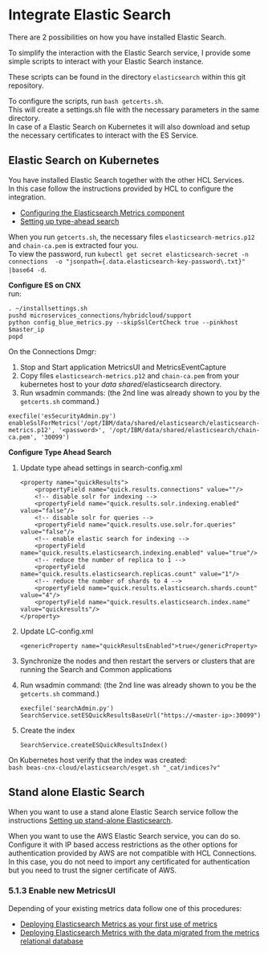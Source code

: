 Integrate Elastic Search
========================

There are 2 possibilities on how you have installed Elastic Search.

To simplify the interaction with the Elastic Search service, I provide some simple scripts to interact with your Elastic Search instance.

These scripts can be found in the directory `elasticsearch` within this git repository.

To configure the scripts, run `bash getcerts.sh`.  
This will create a settings.sh file with the necessary parameters in the same directory.  
In case of a Elastic Search on Kubernetes it will also download and setup the necessary certificates to interact with the ES Service.

Elastic Search on Kubernetes
----------------------------

You have installed Elastic Search together with the other HCL Services.  
In this case follow the instructions provided by HCL to configure the integration. 

- [Configuring the Elasticsearch Metrics component](https://help.hcltechsw.com/connections/v65/admin/install/cp_config_es_intro.html)  
- [Setting up type-ahead search](https://help.hcltechsw.com/connections/v65/admin/install/inst_tasearch_intro.html)

When you run `getcerts.sh`, the necessary files `elasticsearch-metrics.p12` and `chain-ca.pem` is extracted four you.  
To view the password, run `kubectl get secret elasticsearch-secret -n connections  -o "jsonpath={.data.elasticsearch-key-password\.txt}" |base64 -d`.

**Configure ES on CNX**  
run:

```
. ~/installsettings.sh
pushd microservices_connections/hybridcloud/support
python config_blue_metrics.py --skipSslCertCheck true --pinkhost $master_ip
popd

```

On the Connections Dmgr:

1. Stop and Start application MetricsUI and MetricsEventCapture
2. Copy files `elasticsearch-metrics.p12` and `chain-ca.pem` from your kubernetes host to your _data shared_/elasticsearch directory.
3. Run wsadmin commands: (the 2nd line was already shown to you by the `getcerts.sh` command.)

```
execfile('esSecurityAdmin.py')
enableSslForMetrics('/opt/IBM/data/shared/elasticsearch/elasticsearch-metrics.p12', '<password>', '/opt/IBM/data/shared/elasticsearch/chain-ca.pem', '30099')

```

**Configure Type Ahead Search**

1. Update type ahead settings in search-config.xml
    
    ```
    <property name="quickResults">
        <propertyField name="quick.results.connections" value=""/>
        <!-- disable solr for indexing -->
        <propertyField name="quick.results.solr.indexing.enabled" value="false"/>
        <!-- disable solr for queries -->
        <propertyField name="quick.results.use.solr.for.queries" value="false"/>
        <!-- enable elastic search for indexing -->
        <propertyField name="quick.results.elasticsearch.indexing.enabled" value="true"/>
        <!-- reduce the number of replica to 1 -->
        <propertyField name="quick.results.elasticsearch.replicas.count" value="1"/>
        <!-- reduce the number of shards to 4 -->
        <propertyField name="quick.results.elasticsearch.shards.count" value="4"/>
        <propertyField name="quick.results.elasticsearch.index.name" value="quickresults"/>
    </property>
    ```
    
2. Update LC-config.xml
    
    ```
    <genericProperty name="quickResultsEnabled">true</genericProperty>
    
    ```
    
3. Synchronize the nodes and then restart the servers or clusters that are running the Search and Common applications
4. Run wsadmin command: (the 2nd line was already shown to you be the `getcerts.sh` command.)
    
    ```
    execfile('searchAdmin.py')
    SearchService.setESQuickResultsBaseUrl("https://<master-ip>:30099")
    ```
    
5. Create the index
    
    ```
    SearchService.createESQuickResultsIndex()
    ```

On Kubernetes host verify that the index was created:  
`bash beas-cnx-cloud/elasticsearch/esget.sh "_cat/indices?v"`


Stand alone Elastic Search
--------------------------

When you want to use a stand alone Elastic Search service follow the instructions [Setting up stand-alone Elasticsearch](https://help.hcltechsw.com/connections/v65/admin/install/es_install_standalone_intro.html).

When you want to use the AWS Elastic Search service, you can do so. Configure it with IP based access restrictions as the other options for authentication provided by AWS are not compatible with HCL Connections. In this case, you do not need to import any certificated for authentication but you need to trust the signer certificate of AWS.


### 5.1.3 Enable new MetricsUI

Depending of your existing metrics data follow one of this procedures:

* [Deploying Elasticsearch Metrics as your first use of metrics](https://help.hcltechsw.com/connections/v65/admin/install/cp_config_es_metrics_no_cognos.html)
* [Deploying Elasticsearch Metrics with the data migrated from the metrics relational database](https://help.hcltechsw.com/connections/v65/admin/install/cp_config_es_migrate_cognos_data.html)


